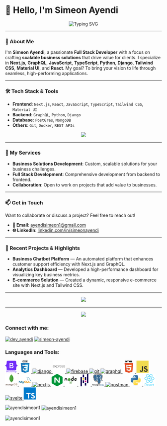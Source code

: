 # 👋 Hello, I'm **Simeon Ayendi** 

<p align="center">
  <img src="https://readme-typing-svg.herokuapp.com?font=Fira+Code&size=30&pause=1000&color=2196F3&width=600&lines=Full+Stack+Developer+%7C+Business+Solution+Builder;Next.js+%2B+GraphQL+%2B+React+Expert;Open+for+Freelance+Opportunities" alt="Typing SVG" />
</p>

---

### 🚀 About Me
I'm **Simeon Ayendi**, a passionate **Full Stack Developer** with a focus on crafting **scalable business solutions** that drive value for clients. I specialize in **Next.js**, **GraphQL**, **JavaScript**, **TypeScript**, **Python**, **Django**, **Tailwind CSS**, **Material UI**, and **React**. My goal? To bring your vision to life through seamless, high-performing applications.

---

### 🛠️ Tech Stack & Tools

- **Frontend**: `Next.js`, `React`, `JavaScript`, `TypeScript`, `Tailwind CSS`, `Material UI`
- **Backend**: `GraphQL`, `Python`, `Django`
- **Database**: `PostGres`, `MongoDB`
- **Others**: `Git`, `Docker`, `REST APIs`

<p align="center">
  <img src="https://skillicons.dev/icons?i=nextjs,graphql,js,ts,python,django,tailwind,materialui,react" />
</p>

---

### 🏢 My Services
- **Business Solutions Development**: Custom, scalable solutions for your business challenges.
- **Full Stack Development**: Comprehensive development from backend to frontend.
- **Collaboration**: Open to work on projects that add value to businesses.

---

### 📫 Get in Touch
Want to collaborate or discuss a project? Feel free to reach out!

- **📧 Email**: [ayendisimeon1@gmail.com](mailto:ayendisimeon1@gmail.com)
- **🌐 LinkedIn**: [linkedin.com/in/simeonayendi](https://linkedin.com/in/simeonayendi)

---

### 💼 Recent Projects & Highlights

- **Business Chatbot Platform** — An automated platform that enhances customer support efficiency with Next.js and GraphQL.
- **Analytics Dashboard** — Developed a high-performance dashboard for visualizing key business metrics.
- **E-commerce Solution** — Created a dynamic, responsive e-commerce site with Next.js and Tailwind CSS.

---

<p align="center">
  <img src="https://img.shields.io/badge/💼_Open_for_Freelance_Opportunities-2196F3?style=for-the-badge&logo=github" />
</p>

---

<p align="center">
  <img src="https://readme-typing-svg.herokuapp.com?font=Fira+Code&weight=700&size=24&pause=2000&color=F50057&center=true&vCenter=true&width=800&lines=Let's+Build+Your+Next+Project!;Code+With+Passion%2C+Deliver+With+Precision!" />
</p>



<h3 align="left">Connect with me:</h3>
<p align="left">
<a href="https://twitter.com/dev_ayendi" target="blank"><img align="center" src="https://raw.githubusercontent.com/rahuldkjain/github-profile-readme-generator/master/src/images/icons/Social/twitter.svg" alt="dev_ayendi" height="30" width="40" /></a>
<a href="https://linkedin.com/in/simeon-ayendi" target="blank"><img align="center" src="https://raw.githubusercontent.com/rahuldkjain/github-profile-readme-generator/master/src/images/icons/Social/linked-in-alt.svg" alt="simeon-ayendi" height="30" width="40" /></a>
</p>

<h3 align="left">Languages and Tools:</h3>
<p align="left"> <a href="https://getbootstrap.com" target="_blank" rel="noreferrer"> <img src="https://raw.githubusercontent.com/devicons/devicon/master/icons/bootstrap/bootstrap-plain-wordmark.svg" alt="bootstrap" width="40" height="40"/> </a> <a href="https://www.w3schools.com/css/" target="_blank" rel="noreferrer"> <img src="https://raw.githubusercontent.com/devicons/devicon/master/icons/css3/css3-original-wordmark.svg" alt="css3" width="40" height="40"/> </a> <a href="https://www.djangoproject.com/" target="_blank" rel="noreferrer"> <img src="https://cdn.worldvectorlogo.com/logos/django.svg" alt="django" width="40" height="40"/> </a> <a href="https://expressjs.com" target="_blank" rel="noreferrer"> <img src="https://raw.githubusercontent.com/devicons/devicon/master/icons/express/express-original-wordmark.svg" alt="express" width="40" height="40"/> </a> <a href="https://firebase.google.com/" target="_blank" rel="noreferrer"> <img src="https://www.vectorlogo.zone/logos/firebase/firebase-icon.svg" alt="firebase" width="40" height="40"/> </a> <a href="https://git-scm.com/" target="_blank" rel="noreferrer"> <img src="https://www.vectorlogo.zone/logos/git-scm/git-scm-icon.svg" alt="git" width="40" height="40"/> </a> <a href="https://graphql.org" target="_blank" rel="noreferrer"> <img src="https://www.vectorlogo.zone/logos/graphql/graphql-icon.svg" alt="graphql" width="40" height="40"/> </a> <a href="https://www.w3.org/html/" target="_blank" rel="noreferrer"> <img src="https://raw.githubusercontent.com/devicons/devicon/master/icons/html5/html5-original-wordmark.svg" alt="html5" width="40" height="40"/> </a> <a href="https://developer.mozilla.org/en-US/docs/Web/JavaScript" target="_blank" rel="noreferrer"> <img src="https://raw.githubusercontent.com/devicons/devicon/master/icons/javascript/javascript-original.svg" alt="javascript" width="40" height="40"/> </a> <a href="https://www.mongodb.com/" target="_blank" rel="noreferrer"> <img src="https://raw.githubusercontent.com/devicons/devicon/master/icons/mongodb/mongodb-original-wordmark.svg" alt="mongodb" width="40" height="40"/> </a> <a href="https://www.mysql.com/" target="_blank" rel="noreferrer"> <img src="https://raw.githubusercontent.com/devicons/devicon/master/icons/mysql/mysql-original-wordmark.svg" alt="mysql" width="40" height="40"/> </a> <a href="https://nextjs.org/" target="_blank" rel="noreferrer"> <img src="https://cdn.worldvectorlogo.com/logos/nextjs-2.svg" alt="nextjs" width="40" height="40"/> </a> <a href="https://www.nginx.com" target="_blank" rel="noreferrer"> <img src="https://raw.githubusercontent.com/devicons/devicon/master/icons/nginx/nginx-original.svg" alt="nginx" width="40" height="40"/> </a> <a href="https://nodejs.org" target="_blank" rel="noreferrer"> <img src="https://raw.githubusercontent.com/devicons/devicon/master/icons/nodejs/nodejs-original-wordmark.svg" alt="nodejs" width="40" height="40"/> </a> <a href="https://pandas.pydata.org/" target="_blank" rel="noreferrer"> <img src="https://raw.githubusercontent.com/devicons/devicon/2ae2a900d2f041da66e950e4d48052658d850630/icons/pandas/pandas-original.svg" alt="pandas" width="40" height="40"/> </a> <a href="https://www.postgresql.org" target="_blank" rel="noreferrer"> <img src="https://raw.githubusercontent.com/devicons/devicon/master/icons/postgresql/postgresql-original-wordmark.svg" alt="postgresql" width="40" height="40"/> </a> <a href="https://postman.com" target="_blank" rel="noreferrer"> <img src="https://www.vectorlogo.zone/logos/getpostman/getpostman-icon.svg" alt="postman" width="40" height="40"/> </a> <a href="https://www.python.org" target="_blank" rel="noreferrer"> <img src="https://raw.githubusercontent.com/devicons/devicon/master/icons/python/python-original.svg" alt="python" width="40" height="40"/> </a> <a href="https://reactjs.org/" target="_blank" rel="noreferrer"> <img src="https://raw.githubusercontent.com/devicons/devicon/master/icons/react/react-original-wordmark.svg" alt="react" width="40" height="40"/> </a> <a href="https://svelte.dev" target="_blank" rel="noreferrer"> <img src="https://upload.wikimedia.org/wikipedia/commons/1/1b/Svelte_Logo.svg" alt="svelte" width="40" height="40"/> </a> <a href="https://www.typescriptlang.org/" target="_blank" rel="noreferrer"> <img src="https://raw.githubusercontent.com/devicons/devicon/master/icons/typescript/typescript-original.svg" alt="typescript" width="40" height="40"/> </a> </p>

<p><img align="left" src="https://github-readme-stats.vercel.app/api/top-langs?username=ayendisimeon1&show_icons=true&locale=en&layout=compact" alt="ayendisimeon1" /></p>

<p>&nbsp;<img align="center" src="https://github-readme-stats.vercel.app/api?username=ayendisimeon1&show_icons=true&locale=en" alt="ayendisimeon1" /></p>

<p><img align="center" src="https://github-readme-streak-stats.herokuapp.com/?user=ayendisimeon1&" alt="ayendisimeon1" /></p>
